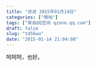 ```yaml
---
title: "说说 2015年01月14日"
categories: ["嘀咕"]
tags: ["来自QQ空间 qzone.qq.com"]
draft: false
slug: "td56wu"
date: "2015-01-14 21:04:08"
---
```


呵呵呵，也好。
